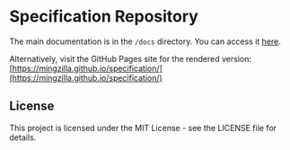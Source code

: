 # Specification Repository

The main documentation is in the `/docs` directory. You can access it [here](docs/README.md).

Alternatively, visit the GitHub Pages site for the rendered version: [https://mingzilla.github.io/specification/](https://mingzilla.github.io/specification/)

## License

This project is licensed under the MIT License - see the LICENSE file for details.
